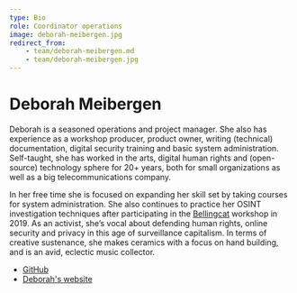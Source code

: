 ```yaml
---
type: Bio
role: Coordinator operations
image: deborah-meibergen.jpg
redirect_from:
    - team/deborah-meibergen.md
    - team/deborah-meibergen.jpg
---
```


# Deborah Meibergen

Deborah is a seasoned operations and project manager. She also has experience as a workshop producer, product owner, writing (technical) documentation, digital security training and basic system administration. Self-taught, she has worked in the arts, digital human rights and (open-source) technology sphere for 20+ years, both for small organizations as well as a big telecommunications company.

In her free time she is focused on expanding her skill set by taking courses for system administration. She also continues to practice her OSINT investigation techniques after participating in the [Bellingcat](https://www.bellingcat.com/) workshop in 2019. As an activist, she’s vocal about defending human rights, online security and privacy in this age of surveillance capitalism. In terms of creative sustenance, she makes ceramics with a focus on hand building, and is an avid, eclectic music collector.

* [GitHub](https://github.com/demkodo)
* [Deborah's website](https://villastraylight.nl/)
